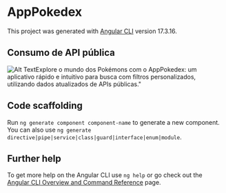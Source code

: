 # AppPokedex

This project was generated with [Angular CLI](https://github.com/angular/angular-cli) version 17.3.16.

## Consumo de API pública 
![Alt Text](https://raw.githubusercontent.com/PokeAPI/sprites/master/sprites/pokemon/1.png")Explore o mundo dos Pokémons com o AppPokedex: um aplicativo rápido e intuitivo para busca com filtros personalizados, utilizando dados atualizados de APIs públicas."


## Code scaffolding

Run `ng generate component component-name` to generate a new component. You can also use `ng generate directive|pipe|service|class|guard|interface|enum|module`.

## Further help

To get more help on the Angular CLI use `ng help` or go check out the [Angular CLI Overview and Command Reference](https://angular.io/cli) page.
